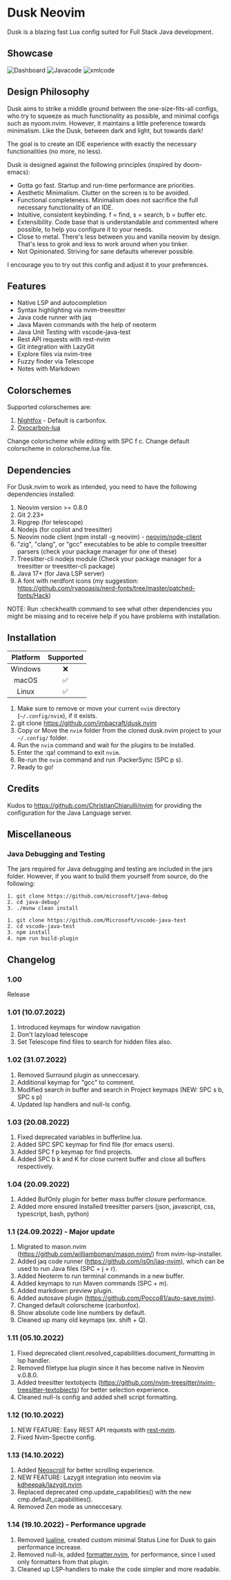 # Dusk Neovim

Dusk is a blazing fast Lua config suited for Full Stack Java development. 

## Showcase

<img src="./showcase/dashboard.png" alt="Dashboard" title="Dashboard">
<img src="./showcase/javacode.png" alt="Javacode" title="Javacode">
<img src="./showcase/xmlcode.png" alt="xmlcode" title="xmlcode">

## Design Philosophy

Dusk aims to strike a middle ground between the one-size-fits-all configs, who try to squeeze as much functionality as possible, and minimal configs such as nyoom.nvim. However, it maintains a little preference towards minimalism. Like the Dusk, between dark and light, but towards dark!

The goal is to create an IDE experience with exactly the necessary functionalities (no more, no less). 

Dusk is designed against the following principles (inspired by doom-emacs):

- Gotta go fast. Startup and run-time performance are priorities.
- Aesthetic Minimalism. Clutter on the screen is to be avoided.
- Functional completeness. Minimalism does not sacrifice the full necessary functionality of an IDE.
- Intuitive, consistent keybinding. f = find, s = search, b = buffer etc.
- Extensibility. Code base that is understandable and commented where possible, to help you configure it to your needs.
- Close to metal. There's less between you and vanilla neovim by design. That's less to grok and less to work around when you tinker.
- Not Opinionated. Striving for sane defaults wherever possible.

I encourage you to try out this config and adjust it to your preferences.

## Features

- Native LSP and autocompletion
- Syntax highlighting via nvim-treesitter
- Java code runner with jaq
- Java Maven commands with the help of neoterm
- Java Unit Testing with vscode-java-test
- Rest API requests with rest-nvim
- Git integration with LazyGit
- Explore files via nvim-tree 
- Fuzzy finder via Telescope
- Notes with Markdown

## Colorschemes

Supported colorschemes are:

1. [Nightfox](https://github.com/EdenEast/nightfox.nvim) - Default is carbonfox.
2. [Oxocarbon-lua](https://github.com/B4mbus/oxocarbon-lua.nvim) 

Change colorscheme while editing with SPC f c.
Change default colorscheme in colorscheme.lua file.

## Dependencies

For Dusk.nvim to work as intended, you need to have the following dependencies installed:

1. Neovim version >= 0.8.0
2. Git 2.23+
3. Ripgrep (for telescope)
4. Nodejs (for copilot and treesitter)
5. Neovim node client (npm install -g neovim) - [neovim/node-client](https://github.com/neovim/node-client) 
6. "zig", "clang", or "gcc" executables to be able to compile treesitter parsers (check your package manager for one of these)
7. Treesitter-cli nodejs module (Check your package manager for a treesitter or treesitter-cli package) 
8. Java 17+ (for Java LSP server)
9. A font with nerdfont icons (my suggestion: https://github.com/ryanoasis/nerd-fonts/tree/master/patched-fonts/Hack)

NOTE: Run :checkhealth command to see what other dependencies you might be missing and to receive help if you have problems with installation.

## Installation

| Platform | Supported |
|:--------:|:---------:|
|  Windows |     ❌    |
|   macOS  |     ✅    |
|   Linux  |     ✅    |

1. Make sure to remove or move your current `nvim` directory (`~/.config/nvim`), if it exists.
2. git clone https://github.com/imbacraft/dusk.nvim
3. Copy or Move the `nvim` folder from the cloned dusk.nvim project to your `~/.config/` folder. 
4. Run the `nvim` command and wait for the plugins to be installed.
5. Enter the :qa! command to exit `nvim`.
6. Re-run the `nvim` command and run :PackerSync (SPC p s).
7. Ready to go!

## Credits

Kudos to https://github.com/ChristianChiarulli/nvim for providing the configuration for the Java Language server.

## Miscellaneous

### Java Debugging and Testing

The jars required for Java debugging and testing are included in the jars folder.
However, if you want to build them yourself from source, do the following:

```
1. git clone https://github.com/microsoft/java-debug
2. cd java-debug/
3. ./mvnw clean install
```
```
1. git clone https://github.com/Microsoft/vscode-java-test
2. cd vscode-java-test
3. npm install
4. npm run build-plugin
```
## Changelog

### 1.00

Release

### 1.01 (10.07.2022)

1. Introduced keymaps for window navigation
2. Don't lazyload telescope
3. Set Telescope find files to search for hidden files also.

### 1.02 (31.07.2022)


1. Removed Surround plugin as unneccesary.
2. Additional keymap for "gcc" to comment.
3. Modified search in buffer and search in Project keymaps (NEW: SPC s b, SPC s p)
4. Updated lsp handlers and null-ls config.

### 1.03 (20.08.2022)

1. Fixed deprecated variables in bufferline.lua.
2. Added SPC SPC keymap for find file (for emacs users).
3. Added SPC f p keymap for find projects.
4. Added SPC b k and K for close current buffer and close all buffers respectively.

### 1.04 (20.09.2022)

1. Added BufOnly plugin for better mass buffer closure performance.
2. Added more ensured installed treesitter parsers (json, javascript, css, typescript, bash, python)

### 1.1 (24.09.2022) - Major update

1. Migrated to mason.nvim (https://github.com/williamboman/mason.nvim/) from nvim-lsp-installer.
2. Added jaq code runner (https://github.com/is0n/jaq-nvim), which can be used to run Java files (SPC + j + r).
3. Added Neoterm to run terminal commands in a new buffer.
4. Added keymaps to run Maven commands (SPC + m).
5. Added markdown preview plugin.
6. Added autosave plugin (https://github.com/Pocco81/auto-save.nvim).
7. Changed default colorscheme (carbonfox).
8. Show absolute code line numbers by default.
9. Cleaned up many old keymaps (ex. shift + Q).

### 1.11 (05.10.2022)

1. Fixed deprecated client.resolved_capabilities.document_formatting in lsp handler.
2. Removed filetype.lua plugin since it has become native in Neovim v.0.8.0.
3. Added treesitter textobjects (https://github.com/nvim-treesitter/nvim-treesitter-textobjects) for better selection experience.
4. Cleaned null-ls config and added shell script formatting.

### 1.12 (10.10.2022)

1. NEW FEATURE: Easy REST API requests with [rest-nvim](https://github.com/rest-nvim/rest.nvim).
2. Fixed Nvim-Spectre config.

### 1.13 (14.10.2022)

1. Added [Neoscroll](https://github.com/karb94/neoscroll.nvim) for better scrolling experience.
2. NEW FEATURE: Lazygit integration into neovim via [kdheepak/lazygit.nvim](https://github.com/kdheepak/lazygit.nvim). 
3. Replaced deprecated cmp.update_capabilities() with the new cmp.default_capabilities().
4. Removed Zen mode as unneccesary.

### 1.14 (19.10.2022) - Performance upgrade

1. Removed [lualine](https://github.com/nvim-lualine/lualine.nvim), created custom minimal Status Line for Dusk to gain performance increase.
2. Removed null-ls, added [formatter.nvim](https://github.com/mhartington/formatter.nvim), for performance, since I used only formatters from that plugin.
3. Cleaned up LSP-handlers to make the code simpler and more readable.
